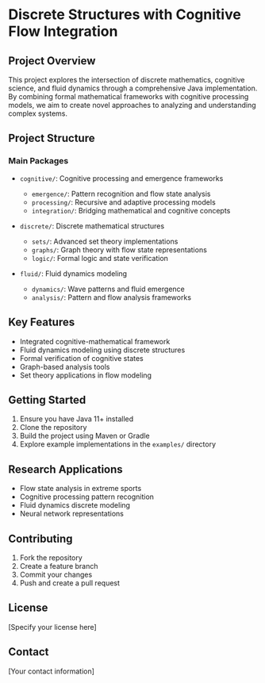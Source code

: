 # Discrete Structures with Cognitive Flow Integration

## Project Overview

This project explores the intersection of discrete mathematics, cognitive science, and fluid dynamics through a comprehensive Java implementation. By combining formal mathematical frameworks with cognitive processing models, we aim to create novel approaches to analyzing and understanding complex systems.

## Project Structure

### Main Packages

- `cognitive/`: Cognitive processing and emergence frameworks
  - `emergence/`: Pattern recognition and flow state analysis
  - `processing/`: Recursive and adaptive processing models
  - `integration/`: Bridging mathematical and cognitive concepts

- `discrete/`: Discrete mathematical structures
  - `sets/`: Advanced set theory implementations
  - `graphs/`: Graph theory with flow state representations
  - `logic/`: Formal logic and state verification

- `fluid/`: Fluid dynamics modeling
  - `dynamics/`: Wave patterns and fluid emergence
  - `analysis/`: Pattern and flow analysis frameworks

## Key Features

- Integrated cognitive-mathematical framework
- Fluid dynamics modeling using discrete structures
- Formal verification of cognitive states
- Graph-based analysis tools
- Set theory applications in flow modeling

## Getting Started

1. Ensure you have Java 11+ installed
2. Clone the repository
3. Build the project using Maven or Gradle
4. Explore example implementations in the `examples/` directory

## Research Applications

- Flow state analysis in extreme sports
- Cognitive processing pattern recognition
- Fluid dynamics discrete modeling
- Neural network representations

## Contributing

1. Fork the repository
2. Create a feature branch
3. Commit your changes
4. Push and create a pull request

## License

[Specify your license here]

## Contact

[Your contact information] 